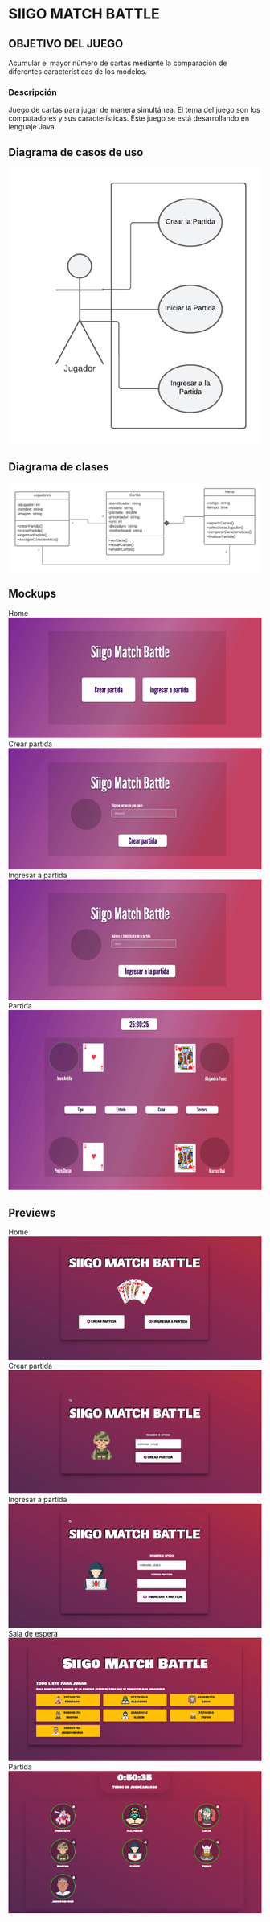 # SIIGO MATCH BATTLE

## OBJETIVO DEL JUEGO

Acumular el mayor n&#250;mero de cartas mediante la comparaci&#243;n de diferentes caracter&#237;sticas
de los modelos.

### Descripción

Juego de cartas para jugar de manera simult&#225;nea. El tema del juego son los computadores y sus caracter&#237;sticas.
Este juego se est&#225; desarrollando en lenguaje Java.

## Diagrama de casos de uso

![Diagrama de Casos de Uso](img/Diagrama-Casos-de-Uso.png)

## Diagrama de clases

![Diagrama de Clases](img/Diagrama-de-Clases.png)

## Mockups

Home
![Preview index](img/preview-index.png)  
Crear partida  
![Preview index](img/preview-crear.png)  
Ingresar a partida  
![Preview index](img/preview-ingresar.png)  
Partida  
![Preview index](img/preview-partida.png)

## Previews

Home
![Preview index](img/index.png)  
Crear partida  
![Preview index](img/crear.png)  
Ingresar a partida  
![Preview index](img/ingresar.png)  
Sala de espera  
![Preview index](img/sala-de-espera.png)  
Partida  
![Preview index](img/partida.png)
